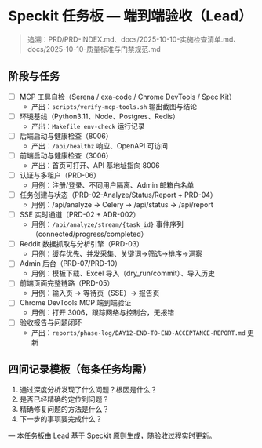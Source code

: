 # Speckit 任务板 — 端到端验收（Lead）

> 追溯：PRD/PRD-INDEX.md、docs/2025-10-10-实施检查清单.md、docs/2025-10-10-质量标准与门禁规范.md

## 阶段与任务

- [ ] MCP 工具自检（Serena / exa-code / Chrome DevTools / Spec Kit）
  - 产出：`scripts/verify-mcp-tools.sh` 输出截图与结论
- [ ] 环境基线（Python3.11、Node、Postgres、Redis）
  - 产出：`Makefile env-check` 运行记录
- [ ] 后端启动与健康检查（8006）
  - 产出：`/api/healthz` 响应、OpenAPI 可访问
- [ ] 前端启动与健康检查（3006）
  - 产出：首页可打开、API 基地址指向 8006
- [ ] 认证与多租户（PRD-06）
  - 用例：注册/登录、不同用户隔离、Admin 邮箱白名单
- [ ] 任务创建与状态（PRD-02-Analyze/Status/Report + PRD-04）
  - 用例：/api/analyze → Celery → /api/status → /api/report
- [ ] SSE 实时通道（PRD-02 + ADR-002）
  - 用例：`/api/analyze/stream/{task_id}` 事件序列（connected/progress/completed）
- [ ] Reddit 数据抓取与分析引擎（PRD-03）
  - 用例：缓存优先、并发采集、关键词→筛选→排序→洞察
- [ ] Admin 后台（PRD-07/PRD-10）
  - 用例：模板下载、Excel 导入（dry_run/commit）、导入历史
- [ ] 前端页面完整链路（PRD-05）
  - 用例：输入页 → 等待页（SSE）→ 报告页
- [ ] Chrome DevTools MCP 端到端验证
  - 用例：打开 3006，跟踪网络与控制台，无报错
- [ ] 验收报告与问题闭环
  - 产出：`reports/phase-log/DAY12-END-TO-END-ACCEPTANCE-REPORT.md` 更新

## 四问记录模板（每条任务均需）
1. 通过深度分析发现了什么问题？根因是什么？
2. 是否已经精确的定位到问题？
3. 精确修复问题的方法是什么？
4. 下一步的事项要完成什么？

— 本任务板由 Lead 基于 Speckit 原则生成，随验收过程实时更新。

